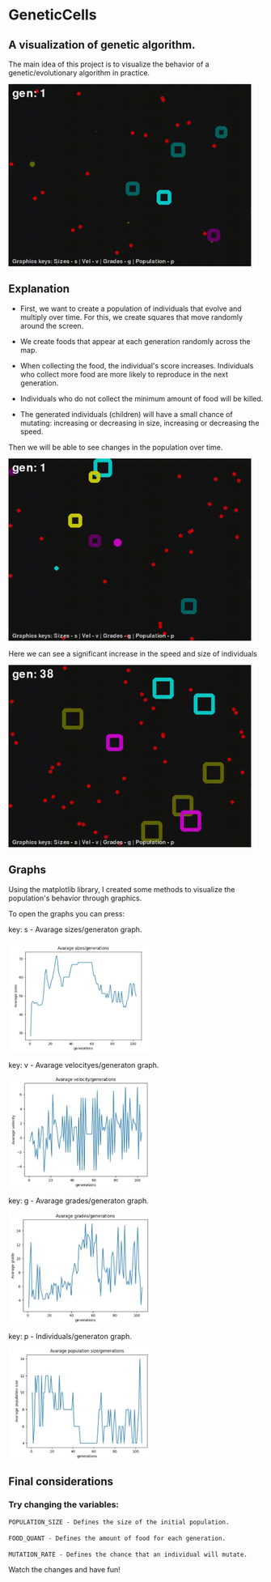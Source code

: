 # GeneticCells
## A visualization of genetic algorithm.

The main idea of this project is to visualize the behavior of a genetic/evolutionary algorithm in practice.

<img src= "https://github.com/EuReinoso/GeneticCells/blob/master/assets/default.gif?raw=true" width = "480" height = "360" />

## Explanation

 - First, we want to create a population of individuals that evolve and multiply over time. For this, we create squares that move randomly around the screen.
 
 - We create foods that appear at each generation randomly across the map.
 
 - When collecting the food, the individual's score increases. Individuals who collect more food are more likely to reproduce in the next generation.
 
 - Individuals who do not collect the minimum amount of food will be killed.
 
 - The generated individuals (children) will have a small chance of mutating: increasing or decreasing in size, increasing or decreasing the speed.
 
 Then we will be able to see changes in the population over time.
 
 <img src= "https://github.com/EuReinoso/GeneticCells/blob/master/assets/default2.gif?raw=true" width = "480" height = "360" />
 
 Here we can see a significant increase in the speed and size of individuals
 
 <img src= "https://github.com/EuReinoso/GeneticCells/blob/master/assets/big.gif?raw=true" width = "480" height = "360" />
 
 ## Graphs
 
 Using the matplotlib library, I created some methods to visualize the population's behavior through graphics.
 
 To open the graphs you can press:
 
 key: s - Avarage sizes/generaton graph.
 
 <img src= "https://github.com/EuReinoso/GeneticCells/blob/master/assets/sizes.jpg?raw=true" width = "280" height = "220" />
 
 key: v - Avarage velocityes/generaton graph.
 
 <img src= "https://github.com/EuReinoso/GeneticCells/blob/master/assets/velocity.jpg?raw=true" width = "280" height = "220" />
 
 key: g - Avarage grades/generaton graph.
 
 <img src= "https://github.com/EuReinoso/GeneticCells/blob/master/assets/grades.jpg" width = "280" height = "220" />
 
 key: p - Individuals/generaton graph.
 
 <img src= "https://github.com/EuReinoso/GeneticCells/blob/master/assets/individuals.jpg?raw=true" width = "280" height = "220" />
 
 ## Final considerations
 
 ### Try changing the variables:
 
    POPULATION_SIZE - Defines the size of the initial population.
 
    FOOD_QUANT - Defines the amount of food for each generation.
 
    MUTATION_RATE - Defines the chance that an individual will mutate.

Watch the changes and have fun!
